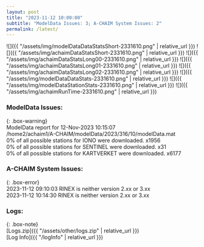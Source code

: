 ```yaml
---
layout: post
title: "2023-11-12 10:00:00"
subtitle: "ModelData Issues: 3; A-CHAIM System Issues: 2"
permalink: /latest/
---
```


![]({{ "/assets/img/modelDataDataStatsShort-2331610.png" | relative_url }})
![]({{ "/assets/img/achaimDataStatsShort-2331610.png" | relative_url }})
![]({{ "/assets/img/achaimDataStatsLong00-2331610.png" | relative_url }})
![]({{ "/assets/img/achaimDataStatsLong01-2331610.png" | relative_url }})
![]({{ "/assets/img/achaimDataStatsLong02-2331610.png" | relative_url }})
![]({{ "/assets/img/modelDataDataStats-2331610.png" | relative_url }})
![]({{ "/assets/img/modelDataStationStats-2331610.png" | relative_url }})
![]({{ "/assets/img/achaimRunTime-2331610.png" | relative_url }})


### ModelData Issues:  
  
{: .box-warning}  
 ModelData report for 12-Nov-2023 10:15:07   
 /home2/achaim1/A-CHAIM/modelData/2023/316/10/modelData.mat   
 0% of all possible stations for IONO were downloaded. x1956   
 0% of all possible stations for SENTINEL were downloaded. x31   
 0% of all possible stations for KARTVERKET were downloaded. x6177   
  
### A-CHAIM System Issues:  
  
{: .box-error}  
2023-11-12 09:10:03 RINEX is neither version 2.xx or 3.xx  
2023-11-12 10:14:30 RINEX is neither version 2.xx or 3.xx  

### Logs:  
  
{: .box-note}  
[Logs.zip]({{ "/assets/other/logs.zip" | relative_url }})  
[Log Info]({{ "/logInfo" | relative_url }})  
